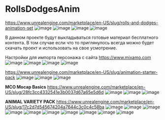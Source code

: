 # RollsDodgesAnim
https://www.unrealengine.com/marketplace/en-US/slug/rolls-and-dodges-animation-set
![image](https://user-images.githubusercontent.com/36669204/55279978-705a1c00-5330-11e9-96f7-0d1699b44bae.png)
![image](https://user-images.githubusercontent.com/36669204/55279982-7819c080-5330-11e9-935b-ace2dd608382.png)
![image](https://user-images.githubusercontent.com/36669204/55279983-7cde7480-5330-11e9-96be-b91b66196112.png)
![image](https://user-images.githubusercontent.com/36669204/55279984-810a9200-5330-11e9-9859-14849c51d599.png)

В данном проекте будут выкладываться готовые материал бесплатного контента. В том случае если что то приглянулось всегда можно будет скачать проект и использовать на свое усмотрение.

Настройки для импорта персонажа с сайта https://www.mixamo.com 
![image](https://user-images.githubusercontent.com/36669204/55338644-d1f1c600-54a9-11e9-8562-f0f02680ee54.png)
![image](https://user-images.githubusercontent.com/36669204/55338658-d6b67a00-54a9-11e9-8b44-cf07d9b25816.png)
![image](https://user-images.githubusercontent.com/36669204/55338665-dae29780-54a9-11e9-9e56-811f20f37f98.png)
![image](https://user-images.githubusercontent.com/36669204/55338671-dddd8800-54a9-11e9-8914-992de5b12d06.png)

https://www.unrealengine.com/marketplace/en-US/slug/animation-starter-pack
![image](https://user-images.githubusercontent.com/36669204/55338971-6d833680-54aa-11e9-9876-a5e0b8c7e2c1.png)
![image](https://user-images.githubusercontent.com/36669204/55338980-74aa4480-54aa-11e9-8343-9bd6868d7e50.png)
![image](https://user-images.githubusercontent.com/36669204/55338982-78d66200-54aa-11e9-9957-20c83448c136.png)

**MCO Mocap Basics**
https://www.unrealengine.com/marketplace/en-US/slug/28fc3cc4332541e3b0037d67a65e5d6d
![image](https://user-images.githubusercontent.com/36669204/55339293-1336a580-54ab-11e9-9ae3-d13728058b64.png)
![image](https://user-images.githubusercontent.com/36669204/55339305-16ca2c80-54ab-11e9-8731-a27e00d6dd42.png)
![image](https://user-images.githubusercontent.com/36669204/55339318-1b8ee080-54ab-11e9-9087-2d92934d91b5.png)

**ANIMAL VARIETY PACK**
https://www.unrealengine.com/marketplace/en-US/slug/17c2d7d545674204a7644c3c0c4c58ba
![image](https://user-images.githubusercontent.com/36669204/55339754-f9e22900-54ab-11e9-8f03-1100b4ef4c72.png)
![image](https://user-images.githubusercontent.com/36669204/55339768-01a1cd80-54ac-11e9-8cfa-7ad9768e4071.png)
![image](https://user-images.githubusercontent.com/36669204/55339775-05cdeb00-54ac-11e9-94d4-6448d22ddfdf.png)
![image](https://user-images.githubusercontent.com/36669204/55339787-09617200-54ac-11e9-938c-7426428b598b.png)
![image](https://user-images.githubusercontent.com/36669204/55339794-0e262600-54ac-11e9-9cc7-d2732c607db6.png)
![image](https://user-images.githubusercontent.com/36669204/55339803-12524380-54ac-11e9-8479-029c158b1376.png)
![image](https://user-images.githubusercontent.com/36669204/55339817-18e0bb00-54ac-11e9-8990-6cc10bd8c7cc.png)
![image](https://user-images.githubusercontent.com/36669204/55339825-1c744200-54ac-11e9-9d92-6ce8a1da6db4.png)
![image](https://user-images.githubusercontent.com/36669204/55339837-20a05f80-54ac-11e9-8d72-244525dd502a.png)
![image](https://user-images.githubusercontent.com/36669204/55339848-25651380-54ac-11e9-877b-28ecd192f9d7.png)





